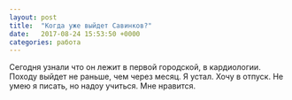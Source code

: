 ```yaml
---
layout: post
title:  "Когда уже выйдет Савинков?"
date:   2017-08-24 15:53:50 +0000
categories: работа
---
```

Сегодня узнали что он лежит в первой городской, в кардиологии. Походу выйдет не раньше, чем через месяц.
Я устал. Хочу в отпуск.
Не умею я писать, но надоу учиться. Мне нравится.


